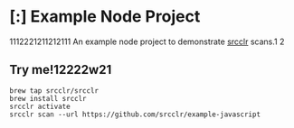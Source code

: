 # [:] Example Node Project
1112221211212111
An example node project to demonstrate [srcclr](https://www.srcclr.com) scans.1
2
## Try me!12222w21

```
brew tap srcclr/srcclr
brew install srcclr
srcclr activate
srcclr scan --url https://github.com/srcclr/example-javascript
```
